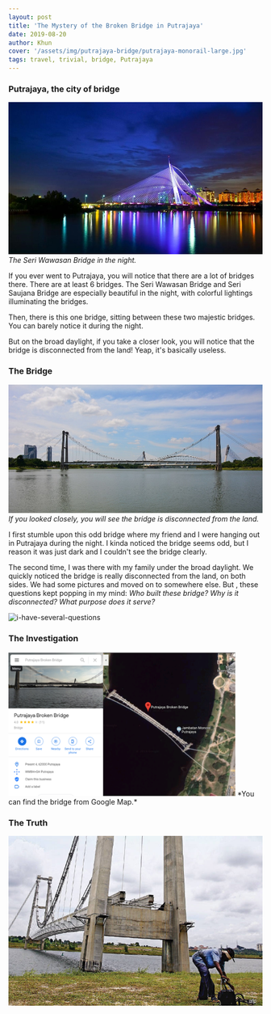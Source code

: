 ```yaml
---
layout: post
title: 'The Mystery of the Broken Bridge in Putrajaya'
date: 2019-08-20
author: Khun
cover: '/assets/img/putrajaya-bridge/putrajaya-monorail-large.jpg'
tags: travel, trivial, bridge, Putrajaya
---
```


### Putrajaya, the city of bridge
![seri-wawasan-bridge](/assets/img/putrajaya-bridge/wawasan-bridge.jpg)
*The Seri Wawasan Bridge in the night.*

If you ever went to Putrajaya, you will notice that there are a lot of bridges there. There are at least 6 bridges. The Seri Wawasan Bridge and Seri Saujana Bridge are especially beautiful in the night, with colorful lightings illuminating the bridges.

Then, there is this one bridge, sitting between these two majestic bridges. You can barely notice it during the night.

But on the broad daylight, if you take a closer look, you will notice that the bridge is disconnected from the land! Yeap, it's basically useless.

### The Bridge
![broken-bridge](/assets/img/putrajaya-bridge/putrajaya-monorail-large.jpg)
*If you looked closely, you will see the bridge is disconnected from the land.*

I first stumble upon this odd bridge where my friend and I were hanging out in Putrajaya during the night. I kinda noticed the bridge seems odd, but I reason it was just dark and I couldn't see the bridge clearly.

The second time, I was there with my family under the broad daylight. We quickly noticed the bridge is really disconnected from the land, on both sides. We had some pictures and moved on to somewhere else. But , these questions kept popping in my mind: _Who built these bridge? Why is it disconnected? What purpose does it serve?_

![i-have-several-questions](https://i.kym-cdn.com/photos/images/facebook/001/291/420/65c.jpg)

### The Investigation
<img alt="google-map" src="/assets/img/putrajaya-bridge/google-map.png" width="450">
*You can find the bridge from Google Map.*

### The Truth
![google-map](/assets/img/putrajaya-bridge/putrajaya-monorail.jpg)

### 
